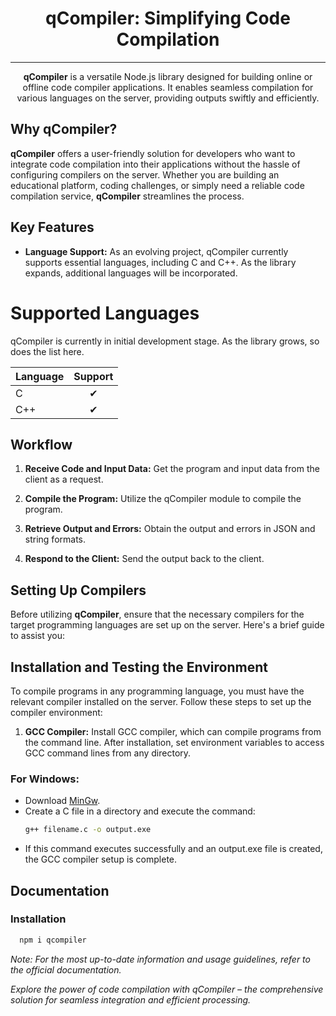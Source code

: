 <h1 align="center">qCompiler: Simplifying Code Compilation</h1>
<hr>

<p align="center"><b>qCompiler</b> is a versatile Node.js library designed for building online or offline code compiler applications. It enables seamless compilation for various languages on the server, providing outputs swiftly and efficiently.</p>

## Why qCompiler?
**qCompiler** offers a user-friendly solution for developers who want to integrate code compilation into their applications without the hassle of configuring compilers on the server. Whether you are building an educational platform, coding challenges, or simply need a reliable code compilation service, **qCompiler** streamlines the process.

## Key Features
- **Language Support:** As an evolving project, qCompiler currently supports essential languages, including C and C++. As the library expands, additional languages will be incorporated.

Supported Languages 
===================
qCompiler is currently in initial development stage. As the library grows, so does the list here.

| Language | Support |
|-----------|:---------:|
|C |&#x2714;|
|C++ | &#x2714; |

## Workflow

1. **Receive Code and Input Data:** Get the program and input data from the client as a request.
   
2. **Compile the Program:** Utilize the qCompiler module to compile the program.

3. **Retrieve Output and Errors:** Obtain the output and errors in JSON and string formats.

4. **Respond to the Client:** Send the output back to the client.

## Setting Up Compilers

Before utilizing **qCompiler**, ensure that the necessary compilers for the target programming languages are set up on the server. Here's a brief guide to assist you:

## Installation and Testing the Environment

To compile programs in any programming language, you must have the relevant compiler installed on the server. Follow these steps to set up the compiler environment:

1. **GCC Compiler:** Install GCC compiler, which can compile programs from the command line. After installation, set environment variables to access GCC command lines from any directory.

### For Windows:
- Download [MinGw](http://www.mingw.org/).
- Create a C file in a directory and execute the command:
    ```bash
    g++ filename.c -o output.exe
    ```
- If this command executes successfully and an output.exe file is created, the GCC compiler setup is complete.

## Documentation

### Installation

```bash
  npm i qcompiler
```
*Note: For the most up-to-date information and usage guidelines, refer to the official documentation.*

*Explore the power of code compilation with qCompiler – the comprehensive solution for seamless integration and efficient processing.*